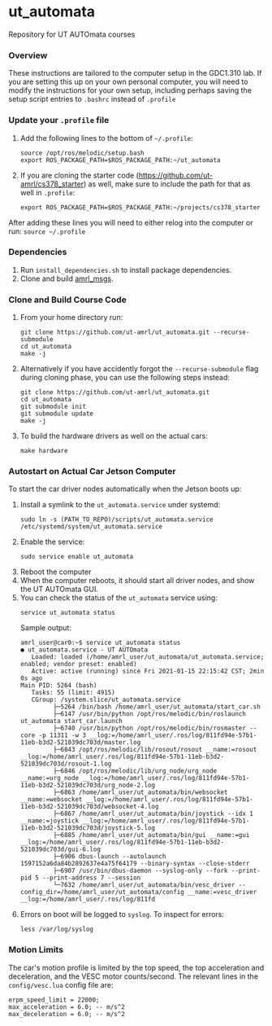 # ut_automata
Repository for UT AUTOmata courses  

### Overview
These instructions are tailored to the computer setup in the GDC1.310 lab. If you are setting this up on your own personal computer, you will need to modify the instructions for your own setup, including perhaps saving the setup script entries to `.bashrc` instead of `.profile`

### Update your `.profile` file
1. Add the following lines to the bottom of  `~/.profile`:
   ```
   source /opt/ros/melodic/setup.bash
   export ROS_PACKAGE_PATH=$ROS_PACKAGE_PATH:~/ut_automata
   ```
1. If you are cloning the starter code (https://github.com/ut-amrl/cs378_starter) as well, make sure to include the path for that as well in `.profile`:
   ```
   export ROS_PACKAGE_PATH=$ROS_PACKAGE_PATH:~/projects/cs378_starter
   ```


After adding these lines you will need to either relog into the computer or run:
`source ~/.profile`

### Dependencies
1. Run `install_dependencies.sh` to install package dependencies.
1. Clone and build [amrl_msgs](https://github.com/ut-amrl/amrl_msgs).

### Clone and Build Course Code
1. From your home directory run:
   ```
   git clone https://github.com/ut-amrl/ut_automata.git --recurse-submodule
   cd ut_automata
   make -j
   ```
2. Alternatively if you have accidently forgot the ```--recurse-submodule``` flag during cloning phase, you can use the following steps instead:
   ```
   git clone https://github.com/ut-amrl/ut_automata.git
   cd ut_automata
   git submodule init
   git submodule update
   make -j
   ```
3. To build the hardware drivers as well on the actual cars:
   ```
   make hardware
   ```

### Autostart on Actual Car Jetson Computer

To start the car driver nodes automatically when the Jetson boots up:
1. Install a symlink to the `ut_automata.service` under systemd:
   ```
   sudo ln -s (PATH_TO_REPO)/scripts/ut_automata.service /etc/systemd/system/ut_automata.service
   ```
1. Enable the service:
   ```
   sudo service enable ut_automata
   ```
1. Reboot the computer
1. When the computer reboots, it should start all driver nodes, and show the UT AUTOmata GUI.
1. You can check the status of the `ut_automata` service using:
   ```
   service ut_automata status
   ```
   Sample output:
   ```
   amrl_user@car0:~$ service ut_automata status
   ● ut_automata.service - UT AUTOmata
      Loaded: loaded (/home/amrl_user/ut_automata/ut_automata.service; enabled; vendor preset: enabled)
      Active: active (running) since Fri 2021-01-15 22:15:42 CST; 2min 0s ago
   Main PID: 5264 (bash)
      Tasks: 55 (limit: 4915)
      CGroup: /system.slice/ut_automata.service
            ├─5264 /bin/bash /home/amrl_user/ut_automata/start_car.sh
            ├─6147 /usr/bin/python /opt/ros/melodic/bin/roslaunch ut_automata start_car.launch
            ├─6740 /usr/bin/python /opt/ros/melodic/bin/rosmaster --core -p 11311 -w 3 __log:=/home/amrl_user/.ros/log/811fd94e-57b1-11eb-b3d2-521039dc703d/master.log
            ├─6843 /opt/ros/melodic/lib/rosout/rosout __name:=rosout __log:=/home/amrl_user/.ros/log/811fd94e-57b1-11eb-b3d2-521039dc703d/rosout-1.log
            ├─6846 /opt/ros/melodic/lib/urg_node/urg_node __name:=urg_node __log:=/home/amrl_user/.ros/log/811fd94e-57b1-11eb-b3d2-521039dc703d/urg_node-2.log
            ├─6863 /home/amrl_user/ut_automata/bin/websocket __name:=websocket __log:=/home/amrl_user/.ros/log/811fd94e-57b1-11eb-b3d2-521039dc703d/websocket-4.log
            ├─6867 /home/amrl_user/ut_automata/bin/joystick --idx 1 __name:=joystick __log:=/home/amrl_user/.ros/log/811fd94e-57b1-11eb-b3d2-521039dc703d/joystick-5.log
            ├─6885 /home/amrl_user/ut_automata/bin/gui __name:=gui __log:=/home/amrl_user/.ros/log/811fd94e-57b1-11eb-b3d2-521039dc703d/gui-6.log
            ├─6906 dbus-launch --autolaunch 1597152a6da84b2892637e4a75f64179 --binary-syntax --close-stderr
            ├─6907 /usr/bin/dbus-daemon --syslog-only --fork --print-pid 5 --print-address 7 --session
            └─7632 /home/amrl_user/ut_automata/bin/vesc_driver --config_dir=/home/amrl_user/ut_automata/config __name:=vesc_driver __log:=/home/amrl_user/.ros/log/811fd
   ```
1. Errors on boot will be logged to `syslog`. To inspect for errors:
   ```
   less /var/log/syslog
   ```

### Motion Limits

The car's motion profile is limited by the top speed, the top acceleration and deceleration, and the VESC motor counts/second. The relevant lines in the `config/vesc.lua` config file are:
   ```
   erpm_speed_limit = 22000;
   max_acceleration = 6.0; -- m/s^2
   max_deceleration = 6.0; -- m/s^2
   ```

